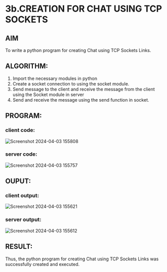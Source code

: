 # 3b.CREATION FOR CHAT USING TCP SOCKETS
## AIM
To write a python program for creating Chat using TCP Sockets Links.
## ALGORITHM:
1. Import the necessary modules in python
2. Create a socket connection to using the socket module.
3. Send message to the client and receive the message from the client using the Socket module in
 server
4. Send and receive the message using the send function in socket.
## PROGRAM:
### client code:
![Screenshot 2024-04-03 155808](https://github.com/JeevaMurthy/3b_CHAT_USING_TCP_SOCKETS/assets/147222117/93d58bac-0ceb-4cbd-8b49-8a52fa946b13)

### server code:
![Screenshot 2024-04-03 155757](https://github.com/JeevaMurthy/3b_CHAT_USING_TCP_SOCKETS/assets/147222117/0f46ccb0-e88d-4dd5-a589-d914ac4a2c90)

## OUPUT:
### client output:
![Screenshot 2024-04-03 155621](https://github.com/JeevaMurthy/3b_CHAT_USING_TCP_SOCKETS/assets/147222117/f7c7ecb5-6dae-4ba9-bbde-2d7ab70ff335)

### server output:

![Screenshot 2024-04-03 155612](https://github.com/JeevaMurthy/3b_CHAT_USING_TCP_SOCKETS/assets/147222117/ce13d689-7e32-44b4-8997-e22e41711232)

## RESULT:
Thus, the python program for creating Chat using TCP Sockets Links was successfully 
created and executed.
